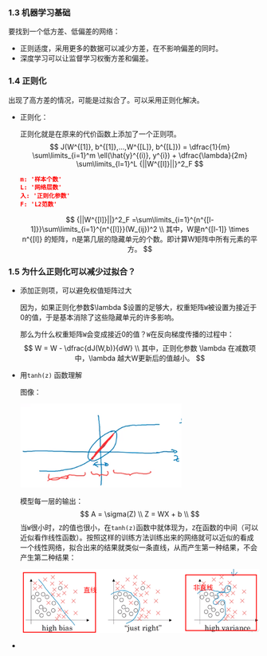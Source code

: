 

### 1.3 机器学习基础

要找到一个低方差、低偏差的网络：

- 正则适度，采用更多的数据可以减少方差，在不影响偏差的同时。
- 深度学习可以让监督学习权衡方差和偏差。



### 1.4 正则化

出现了高方差的情况，可能是过拟合了。可以采用正则化解决。

- 正则化：

  正则化就是在原来的代价函数上添加了一个正则项。
  $$
  J(W^{[1]}, b^{[1]},...,W^{[L]}, b^{[L]}) = \dfrac{1}{m} \sum\limits_{i=1}^m \ell(\hat{y}^{(i)}, y^{i}) + \dfrac{\lambda}{2m} \sum\limits_{l=1}^L {||W^{[l]}||}^2_F
  $$

  ```json
  m: '样本个数'
  L: '网络层数'
  入: '正则化参数'
  F: 'L2范数' 
  ```

  $$
  {||W^{[l]}||}^2_F =\sum\limits_{i=1}^{n^{[l-1]}}\sum\limits_{i=1}^{n^{[l]}}(W_{ij})^2 \\
  其中，W是n^{[l-1]} \times n^{[l]} 的矩阵，n是第几层的隐藏单元的个数。即计算W矩阵中所有元素的平方。
  $$



### 1.5 为什么正则化可以减少过拟合？

- 添加正则项，可以避免权值矩阵过大

  因为，如果正则化参数$\lambda $设置的足够大，权重矩阵`W`被设置为接近于0的值，于是基本消除了这些隐藏单元的许多影响。
  
  那么为什么权重矩阵`W`会变成接近0的值？`W`在反向梯度传播的过程中：
  $$
  W = W - \dfrac{dJ(W,b)}{dW} \\
  其中，正则化参数 \lambda 在减数项中，\lambda 越大W更新后的值越小。
  $$
  

- 用`tanh(z)` 函数理解

  图像：

  ![image-20221013220156322](./pic/image-20221013220156322.png)

  模型每一层的输出：
  $$
  A = \sigma(Z) \\
  Z = WX + b \\
  $$
  当`W`很小时，`Z`的值也很小，在`tanh(z)`函数中就体现为，`Z`在函数的中间（可以近似看作线性函数）。按照这样的训练方法训练出来的网络就可以近似的看成一个线性网络，拟合出来的结果就类似一条直线，从而产生第一种结果，不会产生第二种结果：

  ![image-20221013221437851](./pic/image-20221013221437851.png)

  

- 


